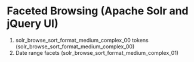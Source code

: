 
# Faceted Browsing (Apache Solr and jQuery UI)
 1. solr\_browse\_sort\_format\_medium\_complex\_00
tokens (solr\_browse\_sort\_format\_medium\_complex\_00)
 2. Date range facets (solr\_browse\_sort\_format\_medium\_complex\_01)
 
